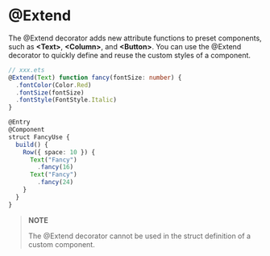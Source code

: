 #  @Extend

The @Extend decorator adds new attribute functions to preset components, such as **\<Text>**, **\<Column>**, and **\<Button>**. You can use the @Extend decorator to quickly define and reuse the custom styles of a component.


```ts
// xxx.ets
@Extend(Text) function fancy(fontSize: number) {
  .fontColor(Color.Red)
  .fontSize(fontSize)
  .fontStyle(FontStyle.Italic)
}

@Entry
@Component
struct FancyUse {
  build() {
    Row({ space: 10 }) {
      Text("Fancy")
        .fancy(16)
      Text("Fancy")
        .fancy(24)
    }
  }
}
```

> **NOTE**
>
> The @Extend decorator cannot be used in the struct definition of a custom component.